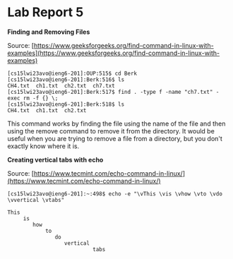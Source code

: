 # Lab Report 5

**Finding and Removing Files**

Source: [https://www.geeksforgeeks.org/find-command-in-linux-with-examples](https://www.geeksforgeeks.org/find-command-in-linux-with-examples)
```
[cs15lwi23avo@ieng6-201]:OUP:515$ cd Berk
[cs15lwi23avo@ieng6-201]:Berk:516$ ls
CH4.txt  ch1.txt  ch2.txt  ch7.txt
[cs15lwi23avo@ieng6-201]:Berk:517$ find . -type f -name "ch7.txt" -exec rm -f {} \;
[cs15lwi23avo@ieng6-201]:Berk:518$ ls
CH4.txt  ch1.txt  ch2.txt
```
This command works by finding the file using the name of the file and then using the remove command to remove it from the directory. It would be useful when you are trying to remove a file from a directory, but you don't exactly know where it is.

**Creating vertical tabs with echo**

Source: [https://www.tecmint.com/echo-command-in-linux/](https://www.tecmint.com/echo-command-in-linux/)
```
[cs15lwi23avo@ieng6-201]:~:498$ echo -e "\vThis \vis \vhow \vto \vdo \vvertical \vtabs"

This 
     is 
        how 
            to 
               do 
                  vertical 
                           tabs
```
